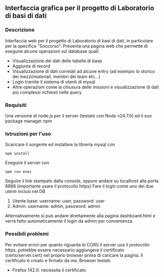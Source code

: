 ## Interfaccia grafica per il progetto di Laboratorio di basi di dati
### Descrizione
Interfaccia web per il progetto di Laboratorio di basi di dati, in particolare per la specifica "Soccorso".
Presenta una pagina web che permette di eseguire alcune operazioni sul database quali:
- Visualizzazione dei dati delle tabelle di base
- Aggiunta di record
- Visualizzazione di dati correlati ad alcune entry (ad esempio lo storico dei mezzi/materiali, membri dei team etc...)
- Login tramite il sistema di utenti di mysql
- Altre operazioni come la chiusura delle missioni e visualizzazione di dati più complessi richiesti nelle query
 
### Requisiti
Una versione di node.js per il server (testato con Node v24.7.0) ed il suo package manager npm
### Istruzioni per l'uso
Scaricare il sorgente ed installare la libreria mysql con
```
npm install
```
Eseguire il server con
```
npm run exec
```
Seguire il link stampato dalla console, oppure andare su localhost alla porta 8888 (importante usare il protocollo https)
Fare il login come uno dei due utenti inclusi nel DB
1. Utente base: username: user, password: user
2. Admin: username: admin, password: admin

Alternativamente si può andare direttamente alla pagina dashboard.html e verrà fatto automaticamente il login da admin per convenienza.
### Possibili problemi
Per evitare errori per quanto riguarda le CORS il server usa il protocollo https, potrebbe essere necessario aggiungere il certificato (certs/server.cert) nel proprio browser prima di caricare la pagina.
Il certificato è creato e firmato da me.
Browser testati:
- Firefox 142.0: necessita il certificato
